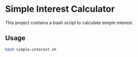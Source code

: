 # Simple Interest Calculator

This project contains a bash script to calculate simple interest.

## Usage
```bash
bash simple-interest.sh
